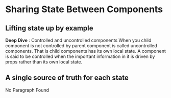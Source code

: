 # Sharing State Between Components

## Lifting state up by example 

**Deep Dive** : Controlled and uncontrolled components 
When you child component is not controlled by parent component is called uncontrolled components. That is child components has its own local state.
A component is said to be controlled when the important information in it is driven by props rather than its own local state.

## A single source of truth for each state

No Paragraph Found